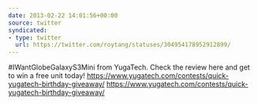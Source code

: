 ```yaml
---
date: 2013-02-22 14:01:56+00:00
source: twitter
syndicated:
- type: twitter
  url: https://twitter.com/roytang/statuses/304954178952912899/
---
```


#IWantGlobeGalaxyS3Mini from YugaTech. Check the review here and get to win a free unit today! https://www.yugatech.com/contests/quick-yugatech-birthday-giveaway/ https://www.yugatech.com/contests/quick-yugatech-birthday-giveaway/